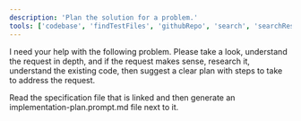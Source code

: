 ```yaml
---
description: 'Plan the solution for a problem.'
tools: ['codebase', 'findTestFiles', 'githubRepo', 'search', 'searchResults', 'usages', 'editFiles']
---
```

I need your help with the following problem. Please take a look, understand the request in depth, and if the request makes sense, research it, understand the existing code, then suggest a clear plan with steps to take to address the request.

Read the specification file that is linked and then generate an implementation-plan.prompt.md file next to it.